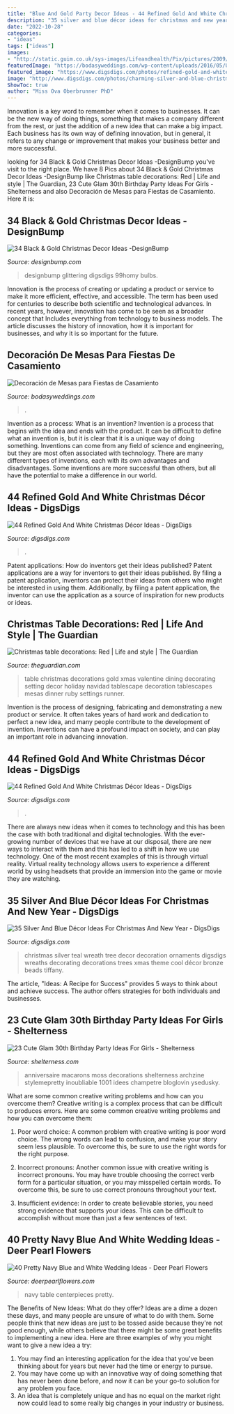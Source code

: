 ```yaml
---
title: "Blue And Gold Party Decor Ideas - 44 Refined Gold And White Christmas Décor Ideas"
description: "35 silver and blue décor ideas for christmas and new year"
date: "2022-10-28"
categories:
- "ideas"
tags: ["ideas"]
images:
- "http://static.guim.co.uk/sys-images/Lifeandhealth/Pix/pictures/2009/12/15/1260893072754/Ruby-table-007.jpg"
featuredImage: "https://bodasyweddings.com/wp-content/uploads/2016/05/Un-look-glam-para-la-decoracion-de-mesas-para-fiestas-de-casamiento.jpg"
featured_image: "https://www.digsdigs.com/photos/refined-gold-and-white-christmas-decor-ideas-30.jpg"
image: "http://www.digsdigs.com/photos/charming-silver-and-blue-christmas-decor-ideas-21.jpg"
ShowToc: true
author: "Miss Ova Oberbrunner PhD"
---
```



Innovation is a key word to remember when it comes to businesses. It can be the new way of doing things, something that makes a company different from the rest, or just the addition of a new idea that can make a big impact. Each business has its own way of defining innovation, but in general, it refers to any change or improvement that makes your business better and more successful.

	

		
looking for 34 Black &amp; Gold Christmas Decor Ideas -DesignBump you've visit to the right place. We have 8 Pics about 34 Black &amp; Gold Christmas Decor Ideas -DesignBump like Christmas table decorations: Red | Life and style | The Guardian, 23 Cute Glam 30th Birthday Party Ideas For Girls - Shelterness and also Decoración de Mesas para Fiestas de Casamiento. Here it is:
		
    
## 34 Black &amp; Gold Christmas Decor Ideas -DesignBump

<img loading=lazy src="https://cdn.designbump.com/wp-content/uploads/2015/12/Glittering-Black-And-Gold-Christmas-Decor-ideas-6.jpg" onerror="this.onerror=null;this.src='https://tse3.mm.bing.net/th?id=OIP.19WMc67yx6qd71oCI5r_PgHaKN&amp;pid=15.1';" alt="34 Black &amp; Gold Christmas Decor Ideas -DesignBump">

_Source: designbump.com_

>designbump glittering digsdigs 99homy bulbs. 

	

Innovation is the process of creating or updating a product or service to make it more efficient, effective, and accessible. The term has been used for centuries to describe both scientific and technological advances. In recent years, however, innovation has come to be seen as a broader concept that Includes everything from technology to business models. The article discusses the history of innovation, how it is important for businesses, and why it is so important for the future.

    
## Decoración De Mesas Para Fiestas De Casamiento

<img loading=lazy src="https://bodasyweddings.com/wp-content/uploads/2016/05/Un-look-glam-para-la-decoracion-de-mesas-para-fiestas-de-casamiento.jpg" onerror="this.onerror=null;this.src='https://tse4.mm.bing.net/th?id=OIP.m2xh1HCTl-ljBzn6cGJacQHaKH&amp;pid=15.1';" alt="Decoración de Mesas para Fiestas de Casamiento">

_Source: bodasyweddings.com_

>. 

	

Invention as a process: What is an invention?
Invention is a process that begins with the idea and ends with the product. It can be difficult to define what an invention is, but it is clear that it is a unique way of doing something. Inventions can come from any field of science and engineering, but they are most often associated with technology. There are many different types of inventions, each with its own advantages and disadvantages. Some inventions are more successful than others, but all have the potential to make a difference in our world.

    
## 44 Refined Gold And White Christmas Décor Ideas - DigsDigs

<img loading=lazy src="https://www.digsdigs.com/photos/refined-gold-and-white-christmas-decor-ideas-36.jpg" onerror="this.onerror=null;this.src='https://tse2.mm.bing.net/th?id=OIP.pzcCBzRaqP5aKndplNsqQQAAAA&amp;pid=15.1';" alt="44 Refined Gold And White Christmas Décor Ideas - DigsDigs">

_Source: digsdigs.com_

>. 

	

Patent applications: How do inventors get their ideas published?
Patent applications are a way for inventors to get their ideas published. By filing a patent application, inventors can protect their ideas from others who might be interested in using them. Additionally, by filing a patent application, the inventor can use the application as a source of inspiration for new products or ideas.

    
## Christmas Table Decorations: Red | Life And Style | The Guardian

<img loading=lazy src="http://static.guim.co.uk/sys-images/Lifeandhealth/Pix/pictures/2009/12/15/1260893072754/Ruby-table-007.jpg" onerror="this.onerror=null;this.src='https://tse3.mm.bing.net/th?id=OIP.yffOpnXjQfmrVSR7XUCazgHaJ4&amp;pid=15.1';" alt="Christmas table decorations: Red | Life and style | The Guardian">

_Source: theguardian.com_

>table christmas decorations gold xmas valentine dining decorating setting decor holiday navidad tablescape decoration tablescapes mesas dinner ruby settings runner. 

	

Invention is the process of designing, fabricating and demonstrating a new product or service. It often takes years of hard work and dedication to perfect a new idea, and many people contribute to the development of invention. Inventions can have a profound impact on society, and can play an important role in advancing innovation.

    
## 44 Refined Gold And White Christmas Décor Ideas - DigsDigs

<img loading=lazy src="https://www.digsdigs.com/photos/refined-gold-and-white-christmas-decor-ideas-30.jpg" onerror="this.onerror=null;this.src='https://tse3.mm.bing.net/th?id=OIP.RYAHrd03c0-sAhkRuWd_vwHaJ3&amp;pid=15.1';" alt="44 Refined Gold And White Christmas Décor Ideas - DigsDigs">

_Source: digsdigs.com_

>. 

	

There are always new ideas when it comes to technology and this has been the case with both traditional and digital technologies. With the ever-growing number of devices that we have at our disposal, there are new ways to interact with them and this has led to a shift in how we use technology. One of the most recent examples of this is through virtual reality. Virtual reality technology allows users to experience a different world by using headsets that provide an immersion into the game or movie they are watching.

    
## 35 Silver And Blue Décor Ideas For Christmas And New Year - DigsDigs

<img loading=lazy src="http://www.digsdigs.com/photos/charming-silver-and-blue-christmas-decor-ideas-21.jpg" onerror="this.onerror=null;this.src='https://tse1.mm.bing.net/th?id=OIP.JY7ArdZ-b9sH7w1A-n-tygAAAA&amp;pid=15.1';" alt="35 Silver And Blue Décor Ideas For Christmas And New Year - DigsDigs">

_Source: digsdigs.com_

>christmas silver teal wreath tree decor decoration ornaments digsdigs wreaths decorating decorations trees xmas theme cool décor bronze beads tiffany. 

	

The article, "Ideas: A Recipe for Success" provides 5 ways to think about and achieve success. The author offers strategies for both individuals and businesses.

    
## 23 Cute Glam 30th Birthday Party Ideas For Girls - Shelterness

<img loading=lazy src="https://i.shelterness.com/2017/02/08-moss-30-with-floral-decor-and-lots-of-candles.jpg" onerror="this.onerror=null;this.src='https://tse3.mm.bing.net/th?id=OIP.myTpue6Xjo-mm6QgFy8tkgHaLH&amp;pid=15.1';" alt="23 Cute Glam 30th Birthday Party Ideas For Girls - Shelterness">

_Source: shelterness.com_

>anniversaire macarons moss decorations shelterness archzine stylemepretty inoubliable 1001 idees champetre bloglovin ysedusky. 

	

What are some common creative writing problems and how can you overcome them?
Creative writing is a complex process that can be difficult to produces errors. Here are some common creative writing problems and how you can overcome them:
1. Poor word choice: A common problem with creative writing is poor word choice. The wrong words can lead to confusion, and make your story seem less plausible. To overcome this, be sure to use the right words for the right purpose.

2. Incorrect pronouns: Another common issue with creative writing is incorrect pronouns. You may have trouble choosing the correct verb form for a particular situation, or you may misspelled certain words. To overcome this, be sure to use correct pronouns throughout your text.

3. Insufficient evidence: In order to create believable stories, you need strong evidence that supports your ideas. This can be difficult to accomplish without more than just a few sentences of text.

    
## 40 Pretty Navy Blue And White Wedding Ideas - Deer Pearl Flowers

<img loading=lazy src="https://www.deerpearlflowers.com/wp-content/uploads/2015/08/navy-blue-wedding-table-cover-and-white-wedding-centerpieces.jpg" onerror="this.onerror=null;this.src='https://tse1.mm.bing.net/th?id=OIP.uQzc0H8lhxSsFZkoyIb_ZAHaLH&amp;pid=15.1';" alt="40 Pretty Navy Blue and White Wedding Ideas - Deer Pearl Flowers">

_Source: deerpearlflowers.com_

>navy table centerpieces pretty. 

	

The Benefits of New Ideas: What do they offer?
Ideas are a dime a dozen these days, and many people are unsure of what to do with them. Some people think that new ideas are just to be tossed aside because they're not good enough, while others believe that there might be some great benefits to implementing a new idea. Here are three examples of why you might want to give a new idea a try: 
1. You may find an interesting application for the idea that you've been thinking about for years but never had the time or energy to pursue. 
2. You may have come up with an innovative way of doing something that has never been done before, and now it can be your go-to solution for any problem you face. 
3. An idea that is completely unique and has no equal on the market right now could lead to some really big changes in your industry or business.

